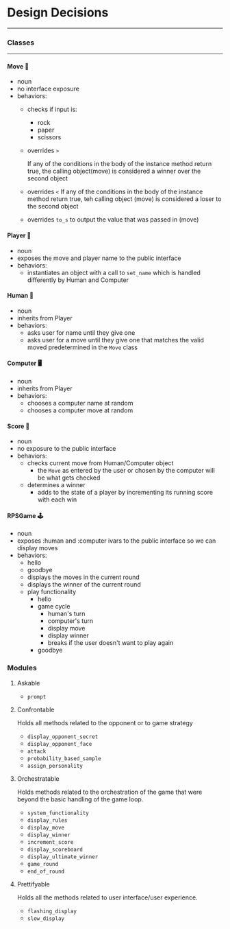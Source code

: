 # Design Decisions #
---

### Classes

---

#### Move :repeat:
- noun
- no interface exposure
- behaviors:
  - checks if input is:
    - rock
    - paper
    - scissors
  - overrides `>`

    If any of the conditions in the body of the instance method return true, the calling object(move) is considered a winner over the second object
  - overrides `<`
    If any of the conditions in the body of the instance method return true, teh calling object (move) is considered a loser to the second object
  - overrides `to_s` to output the value that was passed in (move)

#### Player :bust_in_silhouette:
- noun
- exposes the move and player name to the public interface
- behaviors:
  - instantiates an object with a call to `set_name` which is handled differently by Human and Computer

#### Human :woman:
- noun
- inherits from Player
- behaviors:
  - asks user for name until they give one
  - asks user for a move until they give one that matches the valid moved predetermined in the `Move` class


#### Computer :desktop_computer:
- noun
- inherits from Player
- behaviors:
  - chooses a computer name at random
  - chooses a computer move at random

#### Score :abacus:
- noun
- no exposure to the public interface
- behaviors:
  - checks current move from Human/Computer object
    - the `Move` as entered by the user or chosen by the computer will be what gets checked
  - determines a winner
    - adds to the state of a player by incrementing its running score with each win


#### RPSGame :joystick:
- noun
- exposes :human and :computer ivars to the public interface so we can display moves
- behaviors:
  - hello
  - goodbye
  - displays the moves in the current round
  - displays the winner of the current round
  - play functionality
    - hello
    - game cycle
      - human's turn
      - computer's turn
      - display move
      - display winner
      - breaks if the user doesn't want to play again
    - goodbye


### Modules
1. Askable
    - `prompt`
2. Confrontable

    Holds all methods related to the opponent or to game strategy

    - `display_opponent_secret`
    - `display_opponent_face`
    - `attack`
    - `probability_based_sample`
    - `assign_personality`

3. Orchestratable

    Holds methods related to the orchestration of the game that were beyond the basic handling of the game loop.

    - `system_functionality`
    - `display_rules`
    - `display_move`
    - `display_winner`
    - `increment_score`
    - `display_scoreboard`
    - `display_ultimate_winner`
    - `game_round`
    - `end_of_round`



4. Prettifyable

    Holds all the methods related to user interface/user experience.
    - `flashing_display`
    - `slow_display`
